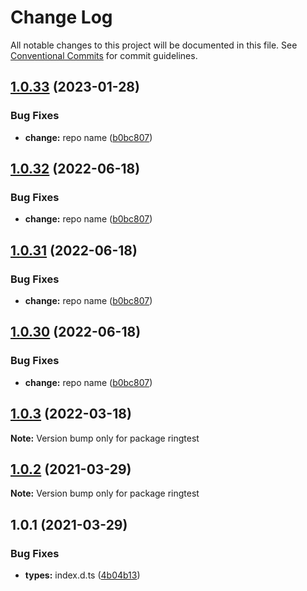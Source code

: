 # Change Log

All notable changes to this project will be documented in this file.
See [Conventional Commits](https://conventionalcommits.org) for commit guidelines.

## [1.0.33](https://github.com/eunchurn/packages/compare/project-init-test@1.0.29...project-init-test@1.0.33) (2023-01-28)


### Bug Fixes

* **change:** repo name ([b0bc807](https://github.com/eunchurn/packages/commit/b0bc807ce5351bdf24893ec6127f1d21879167cb))





## [1.0.32](https://github.com/eunchurn/packages/compare/project-init-test@1.0.29...project-init-test@1.0.32) (2022-06-18)


### Bug Fixes

* **change:** repo name ([b0bc807](https://github.com/eunchurn/packages/commit/b0bc807ce5351bdf24893ec6127f1d21879167cb))





## [1.0.31](https://github.com/eunchurn/packages/compare/project-init-test@1.0.29...project-init-test@1.0.31) (2022-06-18)


### Bug Fixes

* **change:** repo name ([b0bc807](https://github.com/eunchurn/packages/commit/b0bc807ce5351bdf24893ec6127f1d21879167cb))





## [1.0.30](https://github.com/eunchurn/packages/compare/project-init-test@1.0.29...project-init-test@1.0.30) (2022-06-18)

### Bug Fixes

- **change:** repo name ([b0bc807](https://github.com/eunchurn/packages/commit/b0bc807ce5351bdf24893ec6127f1d21879167cb))

## [1.0.3](https://github.com/eunchurn/packages/compare/ringtest@1.0.2...ringtest@1.0.3) (2022-03-18)

**Note:** Version bump only for package ringtest

## [1.0.2](https://github.com/eunchurn/packages/compare/ringtest@1.0.1...ringtest@1.0.2) (2021-03-29)

**Note:** Version bump only for package ringtest

## 1.0.1 (2021-03-29)

### Bug Fixes

- **types:** index.d.ts ([4b04b13](https://github.com/eunchurn/packages/commit/4b04b13b834bce9f75503491b96f019f3844bc6a))
